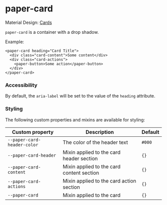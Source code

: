 # paper-card

Material Design: <a href="http://www.google.com/design/spec/components/card.html">Cards</a>

`paper-card` is a container with a drop shadow.

Example:

    <paper-card heading="Card Title">
      <div class="card-content">Some content</div>
      <div class="card-actions">
        <paper-button>Some action</paper-button>
      </div>
    </paper-card>
    

### Accessibility
By default, the `aria-label` will be set to the value of the `heading` attribute.

### Styling

The following custom properties and mixins are available for styling:

Custom property | Description | Default
----------------|-------------|----------
`--paper-card-header-color` | The color of the header text | `#000`
`--paper-card-header` | Mixin applied to the card header section | `{}`
`--paper-card-content` | Mixin applied to the card content section| `{}`
`--paper-card-actions` | Mixin applied to the card action section | `{}`
`--paper-card` | Mixin applied to the card | `{}`
